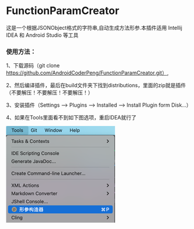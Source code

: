 # FunctionParamCreator

这是一个根据JSONObject格式的字符串,自动生成方法形参.本插件适用 Intellij IDEA 和 Android Studio 等工具

### 使用方法：

1、下载源码（git clone https://github.com/AndroidCoderPeng/FunctionParamCreator.git）,

2、然后编译插件，最后在build文件夹下找到distributions，里面的zip就是插件（不要解压！不要解压！不要解压！）

3、安装插件（Settings --> Plugins --> Installed --> Install Plugin form Disk…）

4、如果在Tools里面看不到如下图选项，重启IDEA就行了

![installed.png](images%2Finstalled.png)